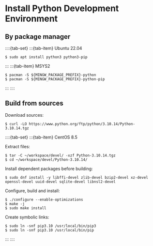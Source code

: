 # Install Python Development Environment

## By package manager

::::{tab-set}
:::{tab-item} Ubuntu 22.04

```console
$ sudo apt install python3 python3-pip
```

:::
:::{tab-item} MSYS2

```console
$ pacman -S ${MINGW_PACKAGE_PREFIX}-python
$ pacman -S ${MINGW_PACKAGE_PREFIX}-python-pip
```

:::
::::

## Build from sources

Download sources:

```console
$ curl -LO https://www.python.org/ftp/python/3.10.14/Python-3.10.14.tgz
```

::::{tab-set}
:::{tab-item} CentOS 8.5

Extract files:

```console
$ tar -C ~/workspace/devel/ -xzf Python-3.10.14.tgz
$ cd ~/workspace/devel/Python-3.10.14/
```

Install dependent packages before building:

```console
$ sudo dnf install -y libffi-devel zlib-devel bzip2-devel xz-devel openssl-devel uuid-devel sqlite-devel libnsl2-devel
```

Configure, build and install:

```console
$ ./configure --enable-optimizations
$ make -j
$ sudo make install
```

Create symbolic links:

```console
$ sudo ln -snf pip3.10 /usr/local/bin/pip3
$ sudo ln -snf pip3.10 /usr/local/bin/pip
```

:::
::::

